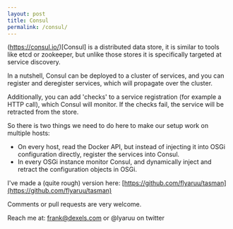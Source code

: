 ```yaml
---
layout: post
title: Consul
permalink: /consul/
---
```

(https://consul.io/)[Consul] is a distributed data store, it is similar to tools like etcd or zookeeper, but unlike those stores it is specifically targeted at service discovery.

In a nutshell, Consul can be deployed to a cluster of services, and you can register and deregister services, which will propagate over the cluster. 

Additionally, you can add 'checks' to a service registration (for example a HTTP call), which Consul will monitor. If the checks fail, the service will be retracted from the store.

So there is two things we need to do here to make our setup work on multiple hosts:

 - On every host, read the Docker API, but instead of injecting it into OSGi configuration directly, register the services into Consul.
 - In every OSGi instance monitor Consul, and dynamically inject and retract the configuration objects in OSGi.
 
 I've made a (quite rough) version here: [https://github.com/flyaruu/tasman](https://github.com/flyaruu/tasman)
 
 Comments or pull requests are very welcome.
 
 Reach me at: frank@dexels.com or @lyaruu on twitter